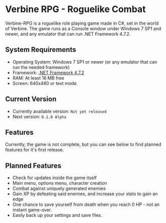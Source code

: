 # Verbine RPG - Roguelike Combat
Verbine-RPG is a roguelike role playing game made in C#, set in the world of Verbine.
The game runs as a Console window under Windows 7 SP1 and newer, and any emulator that can run .NET Framework 4.7.2.
## System Requirements
- Operating System: Windows 7 SP1 or newer (or any emulator that can run the needed framework)
- Framework: [.NET Framework 4.7.2](https://dotnet.microsoft.com/download/dotnet-framework/thank-you/net472-web-installer)
- RAM: At least 16 MB free
- Screen: 640x480 or text mode.
## Current Version
- Currently available version: `Not yet released`
- Next version: `0.1.0 Alpha`
## Features
Currently, the game is not complete, but you can see below to find planned features for it's first release.
## Planned Features
- Check for updates inside the game itself
- Main menu, options menu, character creation
- Combat against uniquely generated enemies
- Gain XP by defeating said enemies, and increase your stats to gain an edge
- One chance to save yourself from death when you reach 0 HP - not an instant game-over.
- Easily back up your settings and save files.
